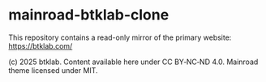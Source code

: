 # mainroad-btklab-clone

This repository contains a read-only mirror of the primary website: https://btklab.com/

(c) 2025 btklab. Content available here under CC BY‑NC‑ND 4.0. Mainroad theme licensed under MIT.

